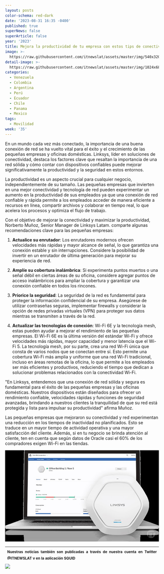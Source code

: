 ```yaml
---
layout: posts
color-schema: red-dark
date: '2023-08-31 16:35 -0400'
published: true
superNews: false
superArticle: false
year: '2023'
title: Mejora la productividad de tu empresa con estos tips de conectividad
image: >-
  https://raw.githubusercontent.com/itnewslat/assets/master/img/540x320/Linksys-Cloud-Manager-p.jpg
detail-image: >-
  https://raw.githubusercontent.com/itnewslat/assets/master/img/1024x680/Linksys-Cloud-Manager-g.jpg
categories:
  - Venezuela
  - Colombia
  - Argentina
  - Perú
  - Ecuador
  - Chile
  - Panama
  - Mexico
tags:
  - Movilidad
week: '35'
---
```

En un mundo cada vez más conectado, la importancia de una buena conexión de red se ha vuelto vital para el éxito y el crecimiento de las pequeñas empresas y oficinas domésticas. Linksys, líder en soluciones de conectividad, destaca los factores clave que resaltan la importancia de una red sólida y cómo contar con dispositivos confiables puede mejorar significativamente la productividad y la seguridad en estos entornos.

La productividad es un aspecto crucial para cualquier negocio, independientemente de su tamaño. Las pequeñas empresas que invierten en una mejor conectividad y tecnología de red pueden experimentar un aumento en la productividad de sus empleados ya que una conexión de red confiable y rápida permite a los empleados acceder de manera eficiente a recursos en línea, compartir archivos y colaborar en tiempo real, lo que acelera los procesos y optimiza el flujo de trabajo.

Con el objetivo de mejorar la conectividad y maximizar la productividad, Norberto Muñoz, Senior Manager de Linksys Latam. comparte algunas recomendaciones clave para las pequeñas empresas:

1. **Actualice su enrutador**: Los enrutadores modernos ofrecen velocidades más rápidas y mayor alcance de señal, lo que garantiza una conexión estable y sin interrupciones. Considere la posibilidad de invertir en un enrutador de última generación para mejorar su experiencia de red.

2. **Amplíe su cobertura inalámbrica**: Si experimenta puntos muertos o una señal débil en ciertas áreas de su oficina, considere agregar puntos de acceso inalámbricos para ampliar la cobertura y garantizar una conexión confiable en todos los rincones.

3. **Priorice la seguridad**: La seguridad de la red es fundamental para proteger la información confidencial de su empresa. Asegúrese de utilizar contraseñas seguras, implementar firewalls y considerar la opción de redes privadas virtuales (VPN) para proteger sus datos mientras se transmiten a través de la red.

4. **Actualizar las tecnologías de conexión**: Wi-Fi 6E y la tecnología mesh, estas pueden ayudar a mejorar el rendimiento de las pequeñas empresas. El Wi-Fi 6E es la última versión del estándar Wi-Fi y ofrece velocidades más rápidas, mayor capacidad y menor latencia que el Wi-Fi 5. La tecnología mesh, por su parte, crea una red Wi-Fi única que consta de varios nodos que se conectan entre sí. Esto permite una cobertura Wi-Fi más amplia y uniforme que una red Wi-Fi tradicional, incluso en áreas remotas de la oficina, lo que permite a los empleados ser más eficientes y productivos, reduciendo el tiempo que dedican a solucionar problemas relacionados con la conectividad Wi-Fi.

"En Linksys, entendemos que una conexión de red sólida y segura es fundamental para el éxito de las pequeñas empresas y las oficinas domésticas. Nuestros dispositivos están diseñados para ofrecer un rendimiento confiable, velocidades rápidas y funciones de seguridad avanzadas, brindando a nuestros clientes la tranquilidad de que su red está protegida y lista para impulsar su productividad" afirma Muñoz.

Las pequeñas empresas que mejoraron su conectividad y red experimentan una reducción en los tiempos de inactividad no planificados. Esto se traduce en un mayor tiempo de actividad operativa y una mayor satisfacción del cliente. Además, si en tu negocio se brinda atención al cliente, ten en cuenta que según datos de Oracle casi el 60% de los compradores exigen Wi-Fi en las tiendas.

![](https://raw.githubusercontent.com/itnewslat/assets/master/img/540x320/Linksys-Cloud-Manager-p.jpg)

<table style="height: 42px;" width="569">
<tbody>
<tr>
<td style="text-align: justify;"><sub><strong>Nuestras noticias también son publicadas a través de nuestra cuenta en Twitter <a href="https://twitter.com/itnewslat?lang=es">@ITNEWSLAT</a> y en la aplicación <a href="https://squidapp.co/en/">SQUID</a></strong></sub></td>
</tr>
</tbody>
</table>

<img src="https://tracker.metricool.com/c3po.jpg?hash=56f88a41e39ab42c063cc51676587a04"/>